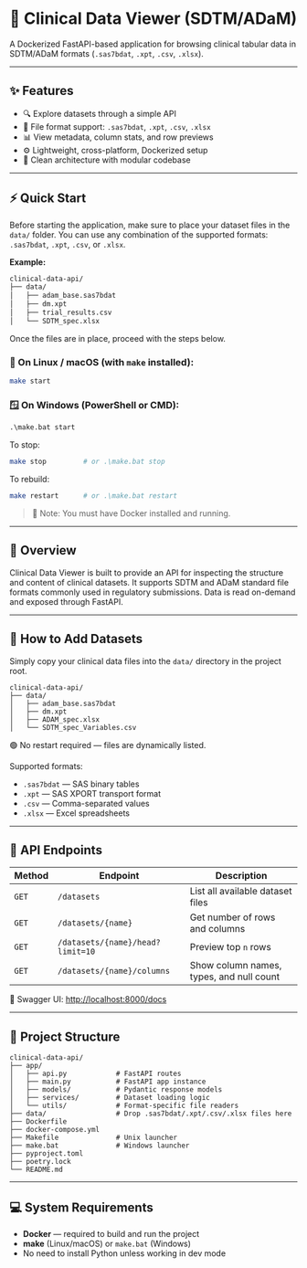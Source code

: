 # 🧬 Clinical Data Viewer (SDTM/ADaM)

A Dockerized FastAPI-based application for browsing clinical tabular data in SDTM/ADaM formats (`.sas7bdat`, `.xpt`, `.csv`, `.xlsx`).

---

## ✨ Features

* 🔍 Explore datasets through a simple API
* 📁 File format support: `.sas7bdat`, `.xpt`, `.csv`, `.xlsx`
* 📊 View metadata, column stats, and row previews
* ⚙️ Lightweight, cross-platform, Dockerized setup
* 🧼 Clean architecture with modular codebase

---

## ⚡ Quick Start

Before starting the application, make sure to place your dataset files in the `data/` folder. You can use any combination of the supported formats: `.sas7bdat`, `.xpt`, `.csv`, or `.xlsx`.

**Example:**

```bash
clinical-data-api/
├── data/
│   ├── adam_base.sas7bdat
│   ├── dm.xpt
│   ├── trial_results.csv
│   └── SDTM_spec.xlsx
```

Once the files are in place, proceed with the steps below.

### 🐧 On Linux / macOS (with `make` installed):

```bash
make start
```

### 🪟 On Windows (PowerShell or CMD):

```cmd
.\make.bat start
```

To stop:

```bash
make stop         # or .\make.bat stop
```

To rebuild:

```bash
make restart      # or .\make.bat restart
```

> 📎 Note: You must have Docker installed and running.

---

## 🧠 Overview

Clinical Data Viewer is built to provide an API for inspecting the structure and content of clinical datasets. It supports SDTM and ADaM standard file formats commonly used in regulatory submissions. Data is read on-demand and exposed through FastAPI.

---

## 📂 How to Add Datasets

Simply copy your clinical data files into the `data/` directory in the project root.

```
clinical-data-api/
├── data/
│   ├── adam_base.sas7bdat
│   ├── dm.xpt
│   ├── ADAM_spec.xlsx
│   └── SDTM_spec_Variables.csv
```

🟢 No restart required — files are dynamically listed.

Supported formats:

* `.sas7bdat` — SAS binary tables
* `.xpt` — SAS XPORT transport format
* `.csv` — Comma-separated values
* `.xlsx` — Excel spreadsheets

---

## 🔌 API Endpoints

| Method | Endpoint                         | Description                              |
| ------ | -------------------------------- | ---------------------------------------- |
| `GET`  | `/datasets`                      | List all available dataset files         |
| `GET`  | `/datasets/{name}`               | Get number of rows and columns           |
| `GET`  | `/datasets/{name}/head?limit=10` | Preview top `n` rows                     |
| `GET`  | `/datasets/{name}/columns`       | Show column names, types, and null count |

🔗 Swagger UI: [http://localhost:8000/docs](http://localhost:8000/docs)

---

## 🧱 Project Structure

```
clinical-data-api/
├── app/
│   ├── api.py            # FastAPI routes
│   ├── main.py           # FastAPI app instance
│   ├── models/           # Pydantic response models
│   ├── services/         # Dataset loading logic
│   └── utils/            # Format-specific file readers
├── data/                 # Drop .sas7bdat/.xpt/.csv/.xlsx files here
├── Dockerfile
├── docker-compose.yml
├── Makefile              # Unix launcher
├── make.bat              # Windows launcher
├── pyproject.toml
├── poetry.lock
└── README.md
```

---

## 💻 System Requirements

* **Docker** — required to build and run the project
* **make** (Linux/macOS) or `make.bat` (Windows)
* No need to install Python unless working in dev mode


